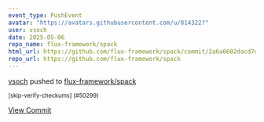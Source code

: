 ```yaml
---
event_type: PushEvent
avatar: "https://avatars.githubusercontent.com/u/814322?"
user: vsoch
date: 2025-05-06
repo_name: flux-framework/spack
html_url: https://github.com/flux-framework/spack/commit/2a6a6602dacd7d5df530721575da89f005c33cf7
repo_url: https://github.com/flux-framework/spack
---
```


<a href='https://github.com/vsoch' target='_blank'>vsoch</a> pushed to <a href='https://github.com/flux-framework/spack' target='_blank'>flux-framework/spack</a>

<small>[skip-verify-checkums] (#50299)</small>

<a href='https://github.com/flux-framework/spack/commit/2a6a6602dacd7d5df530721575da89f005c33cf7' target='_blank'>View Commit</a>